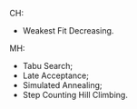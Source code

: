 CH:
- Weakest Fit Decreasing.

MH:
- Tabu Search;
- Late Acceptance;
- Simulated Annealing;
- Step Counting Hill Climbing.
